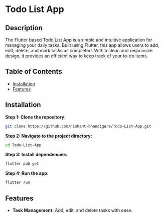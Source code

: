 
# Todo List App

## Description

The Flutter based Todo List App is a simple and intuitive application for managing your daily tasks. Built using Flutter, this app allows users to add, edit, delete, and mark tasks as completed. With a clean and responsive design, it provides an efficient way to keep track of your to-do items.

## Table of Contents
- [Installation](#installation)
- [Features](#features)
## Installation

**Step 1: Clone the repository:**
   ```sh
   git clone https://github.com/nishant-bhandigare/Todo-List-App.git
   ```

**Step 2: Navigate to the project directory:**
   ```sh
   cd Todo-List-App
   ```

**Step 3: Install dependencies:**
   ```sh
   flutter pub get
   ```

**Step 4: Run the app:**
   ```sh
   flutter run
   ```
## Features

- **Task Management:** Add, edit, and delete tasks with ease.

